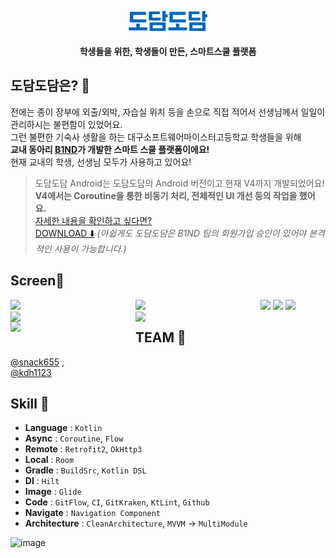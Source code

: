 <p align="center">
  <img src="./assets/dodam_logo.svg" width="25%" alt="dodamdodam" />
</p>
<h4 align="center">학생들을 위한, 학생들이 만든, 스마트스쿨 플랫폼</h4>

## 도담도담은? 🧐
전에는 종이 장부에 외출/외박, 자습실 위치 등을 손으로 직접 적어서 선생님께서 일일이 관리하시는 불편함이 있었어요.</br>
그런 불편한 기숙사 생활을 하는 대구소프트웨어마이스터고등학교 학생들을 위해</br>
**교내 동아리 [B1ND](https://b1nd.com/)가 개발한 스마트 스쿨 플랫폼이에요!**</br>
현재 교내의 학생, 선생님 모두가 사용하고 있어요!</br>

> 도담도담 Android는 도담도담의 Android 버전이고 현재 V4까지 개발되었어요!</br>
> **V4에서는 Coroutine을 통한 비동기 처리, 전체적인 UI 개선 등의 작업을 했어요.**</br>
> [자세한 내용을 확인하고 싶다면?](https://teamb1nd.notion.site/Team-B1ND-3f222f3c89f54a6f84fdce3690bad624)</br>
> [DOWNLOAD ⬇️](https://play.google.com/store/apps/details?id=kr.hs.dgsw.smartschool.dodamdodam&hl=en-KR) *(아쉽게도 도담도담은 B1ND 팀의 회원가입 승인이 있어야 본격적인 사용이 가능합니다.)*

## Screen📱
<img src=https://user-images.githubusercontent.com/80940200/214227005-1d1d61e7-629b-484e-9053-8a571d86695b.png width=200 align="left"/>
<img src=https://user-images.githubusercontent.com/80940200/214226965-4d76d065-9a99-47eb-be7e-378efe1e77de.png width=200 align="left"/>
<img src=https://user-images.githubusercontent.com/80940200/214226970-0dd0beb9-1661-4e4d-be9b-135968074a83.png width=200/>
<img src=https://user-images.githubusercontent.com/80940200/214226984-be658f14-7b8b-447a-9a73-7ee201f29a0e.png width=200 align="left"/>
<img src=https://user-images.githubusercontent.com/80940200/214226992-ee976fc9-b68f-43a3-a916-28d4b5d94df3.png width=200 align="left"/>
<img src=https://user-images.githubusercontent.com/80940200/214226995-700972d6-6a74-4724-a613-3affe9ec4c3c.png width=200/>
<img src=https://user-images.githubusercontent.com/80940200/214226999-6967ddfc-c063-49d5-b735-5b0eebb67e41.png width=200 align="left"/>
<img src=https://user-images.githubusercontent.com/80940200/214227003-e2a1288f-a1dd-484d-9b69-2b269ee4ee3a.png width=200/>

## TEAM 🤝
[@snack655](https://minjae1230.notion.site/snack655-0fcc29fcb0ca4682a3da8bc339ebcd4f) ,</br>
[@kdh1123](https://github.com/kdh1123)

## Skill 🚀
- **Language** : `Kotlin`
- **Async** : `Coroutine`, `Flow`
- **Remote** : `Retrofit2`, `OkHttp3`
- **Local** : `Room`
- **Gradle** : `BuildSrc`, `Kotlin DSL`
- **DI** : `Hilt`
- **Image** : `Glide`
- **Code** : `GitFlow`, `CI`, `GitKraken`, `KtLint`, `Github`
- **Navigate** : `Navigation Component`
- **Architecture** : `CleanArchitecture`, `MVVM` -> `MultiModule`
<img width="800" alt="image" src="https://user-images.githubusercontent.com/80940200/214230334-d17498ca-ddc9-418f-bd84-2645967a7a5b.png">
